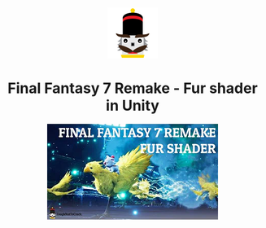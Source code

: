 <p align="center"><img width="100" alt="tntc" src="./logo.png"></p>
<h1 align="center">Final Fantasy 7 Remake - Fur shader in Unity</h1>

<p align="center"><a href="https://www.youtube.com/watch?v=_TLYzV90oFs" target="_blank"><img alt="Youtube Video" src="./thumbnail.png"></a></p>
